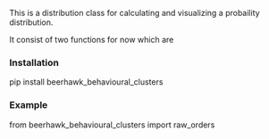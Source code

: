 This is a distribution class for calculating and visualizing a probaility distribution.

It consist of two functions for now which are 


### Installation

pip install beerhawk_behavioural_clusters


### Example

from beerhawk_behavioural_clusters import raw_orders